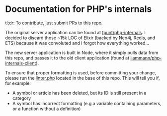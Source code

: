 # Documentation for PHP's internals

tl;dr: To contribute, just submit PRs to this repo.

The original server application can be found at [tpunt/php-internals](https://github.com/tpunt/php-internals). I decided to discard those ~15k LOC of Elixir (backed by Neo4j, Redis, and ETS) because it was convoluted and I forgot how everything worked...

The new server application is built in Node, where it simply pulls data from this repo, and passes it to the old client application (found at [liammann/php-internals-client](https://github.com/liammann/php-internals-client)).

To ensure that proper formatting is used, before committing your change, please run the [linter.php](https://github.com/tpunt/php-internals-docs/blob/master/linter.php) located in the base of this repo. This will tell you if, for example:
 - A symbol or article has been deleted, but its ID is still present in a category
 - A symbol has incorrect formatting (e.g.a variable containing parameters, or a function without a definition)
